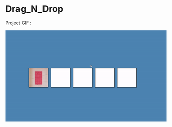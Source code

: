 # Drag_N_Drop

Project GIF :

![](https://github.com/hamdeth3/Projects/blob/main/21%20-%20Drag%20N%20Drop/dragNDropGIF.gif)
